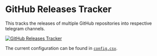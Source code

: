 # GitHub Releases Tracker

This tracks the releases of multiple GitHub repositories
into respective telegram channels.

[![GitHub Releases Tracker](https://github.com/programminghoch10/tracker-collection/actions/workflows/github-releases.yml/badge.svg)](https://github.com/programminghoch10/tracker-collection/actions/workflows/github-releases.yml)

The current configuration can be found in [`config.csv`](config.csv).
